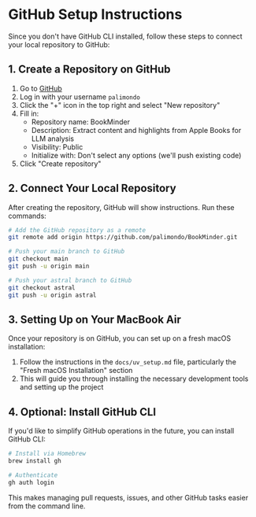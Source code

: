 # GitHub Setup Instructions

Since you don't have GitHub CLI installed, follow these steps to connect your local repository to GitHub:

## 1. Create a Repository on GitHub

1. Go to [GitHub](https://github.com)
2. Log in with your username `palimondo`
3. Click the "+" icon in the top right and select "New repository"
4. Fill in:
   - Repository name: BookMinder
   - Description: Extract content and highlights from Apple Books for LLM analysis
   - Visibility: Public
   - Initialize with: Don't select any options (we'll push existing code)
5. Click "Create repository"

## 2. Connect Your Local Repository

After creating the repository, GitHub will show instructions. Run these commands:

```bash
# Add the GitHub repository as a remote
git remote add origin https://github.com/palimondo/BookMinder.git

# Push your main branch to GitHub
git checkout main
git push -u origin main

# Push your astral branch to GitHub
git checkout astral
git push -u origin astral
```

## 3. Setting Up on Your MacBook Air

Once your repository is on GitHub, you can set up on a fresh macOS installation:

1. Follow the instructions in the `docs/uv_setup.md` file, particularly the "Fresh macOS Installation" section
2. This will guide you through installing the necessary development tools and setting up the project

## 4. Optional: Install GitHub CLI

If you'd like to simplify GitHub operations in the future, you can install GitHub CLI:

```bash
# Install via Homebrew
brew install gh

# Authenticate
gh auth login
```

This makes managing pull requests, issues, and other GitHub tasks easier from the command line.
